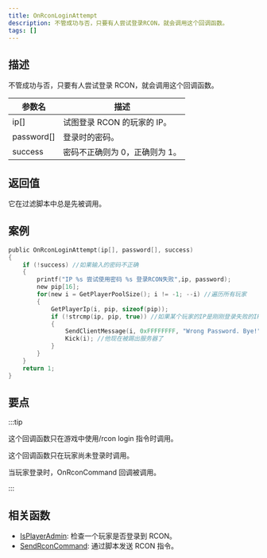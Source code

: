 ```yaml
---
title: OnRconLoginAttempt
description: 不管成功与否，只要有人尝试登录RCON，就会调用这个回调函数。
tags: []
---
```


<VersionWarnCN name='回调' version='SA-MP 0.3a' />

## 描述

不管成功与否，只要有人尝试登录 RCON，就会调用这个回调函数。

| 参数名     | 描述                           |
| ---------- | ------------------------------ |
| ip[]       | 试图登录 RCON 的玩家的 IP。    |
| password[] | 登录时的密码。                 |
| success    | 密码不正确则为 0，正确则为 1。 |

## 返回值

它在过滤脚本中总是先被调用。

## 案例

```c
public OnRconLoginAttempt(ip[], password[], success)
{
    if (!success) //如果输入的密码不正确
    {
        printf("IP %s 尝试使用密码 %s 登录RCON失败",ip, password);
        new pip[16];
        for(new i = GetPlayerPoolSize(); i != -1; --i) //遍历所有玩家
        {
            GetPlayerIp(i, pip, sizeof(pip));
            if (!strcmp(ip, pip, true)) //如果某个玩家的IP是刚刚登录失败的IP
            {
                SendClientMessage(i, 0xFFFFFFFF, "Wrong Password. Bye!"); //发送消息给他
                Kick(i); //他现在被踢出服务器了
            }
        }
    }
    return 1;
}
```

## 要点

:::tip

这个回调函数只在游戏中使用/rcon login 指令时调用。

这个回调函数只在玩家尚未登录时调用。

当玩家登录时，OnRconCommand 回调被调用。

:::

## 相关函数

- [IsPlayerAdmin](../functions/IsPlayerAdmin): 检查一个玩家是否登录到 RCON。
- [SendRconCommand](../functions/SendRconCommand): 通过脚本发送 RCON 指令。
